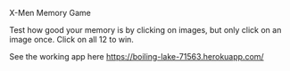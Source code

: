 X-Men Memory Game

Test how good your memory is by clicking on images, but only click on an image once. Click on all 12 to win.

See the working app here https://boiling-lake-71563.herokuapp.com/
